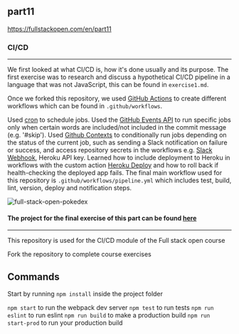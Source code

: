 ## part11 
https://fullstackopen.com/en/part11

### CI/CD

---
We first looked at what CI/CD is, how it's done usually and its purpose. The first exercise was to research and discuss a hypothetical CI/CD pipeline in a language that was not JavaScript, this can be found in ```exercise1.md```.

Once we forked this repository, we used [GitHub Actions](https://docs.github.com/en/actions/learn-github-actions/understanding-github-actions) to create different workflows which can be found in ```.github/workflows```.

Used [cron](https://crontab.guru/#0_12_*_*_*) to schedule jobs. Used the [GitHub Events API](https://docs.github.com/en/developers/webhooks-and-events/events/github-event-types) to run specific jobs only when certain words are included/not included in the commit message (e.g. '#skip'). Used [Github Contexts](https://docs.github.com/en/actions/learn-github-actions/contexts) to conditionally run jobs depending on the status of the current job, such as sending a Slack notification on failure or success, and access repository secrets in the workflows e.g. [Slack Webhook](https://api.slack.com/messaging/webhooks), Heroku API key. Learned how to include deployment to Heroku in workflows with the custom action [Heroku Deploy](https://github.com/AkhileshNS/heroku-deploy) and how to roll back if health-checking the deployed app fails. The final main workflow used for this repository is ```.github/workflows/pipeline.yml``` which includes test, build, lint, version, deploy and notification steps.

![full-stack-open-pokedex](https://github.com/jamessl154/full-stack-open-pokedex/actions/workflows/pipeline.yml/badge.svg)

#### The project for the final exercise of this part can be found [here](https://github.com/jamessl154/bloglist)

---

This repository is used for the CI/CD module of the Full stack open course

Fork the repository to complete course exercises

## Commands

Start by running `npm install` inside the project folder

`npm start` to run the webpack dev server
`npm test` to run tests
`npm run eslint` to run eslint
`npm run build` to make a production build
`npm run start-prod` to run your production build
